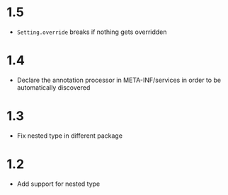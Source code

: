 # 1.5

* `Setting.override` breaks if nothing gets overridden

# 1.4

* Declare the annotation processor in META-INF/services in order to be automatically discovered

# 1.3

* Fix nested type in different package

# 1.2

* Add support for nested type
